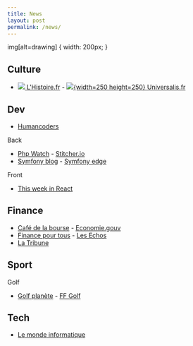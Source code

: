 ```yaml
---
title: News
layout: post 
permalink: /news/ 
---
```


img[alt=drawing] { width: 200px; }

## Culture
- [![](https://www.lhistoire.fr/themes/custom/lhistoire/favicon.ico) L'Histoire.fr](https://www.lhistoire.fr) - [![](https://www.encyclopaedia-universalis.fr/blog/wp-content/uploads/2017/10/cropped-fav-icon-32x32.png){width=250 height=250} Universalis.fr](https://www.universalis.fr)

## Dev
- [Humancoders](https://news.humancoders.com)

Back
- [Php Watch](https://php.watch) - [Stitcher.io](https://stitcher.io)  
- [Symfony blog](https://symfony.com/blog) - [Symfony edge](https://symfony.com/blog/category/living-on-the-edge)

Front
- [This week in React](https://thisweekinreact.com/articles)

## Finance
- [Café de la bourse](https://www.cafedelabourse.com) - [Economie.gouv](https://www.economie.gouv.fr)  
- [Finance pour tous](https://www.lafinancepourtous.com) - [Les Echos](https://www.lesechos.fr)  
- [La Tribune](https://www.latribune.fr)

## Sport
Golf
- [Golf planète](https://www.golfplanete.com) - [FF Golf](https://www.ffgolf.org)  

## Tech
- [Le monde informatique](https://www.lemondeinformatique.fr)
